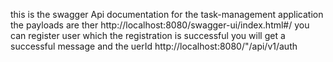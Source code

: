 this is the swagger Api documentation for the task-management application the payloads are ther
http://localhost:8080/swagger-ui/index.html#/
you can register user which the registration is successful you will get a successful message and the uerId 
http://localhost:8080/"/api/v1/auth

